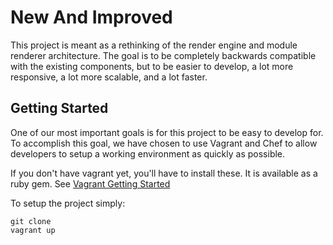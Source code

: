 New And Improved
===
This project is meant as a rethinking of the render engine and module renderer
architecture. The goal is to be completely backwards compatible with the
existing components, but to be easier to develop, a lot more responsive, a lot
more scalable, and a lot faster.

Getting Started
---
One of our most important goals is for this project to be easy to develop for.
To accomplish this goal, we have chosen to use Vagrant and Chef to allow
developers to setup a working environment as quickly as possible.

If you don't have vagrant yet, you'll have to install these. It is available as
a ruby gem. See [Vagrant Getting Started](http://vagrantup.com/docs/getting-started/index.html)

To setup the project simply:

	git clone
	vagrant up


